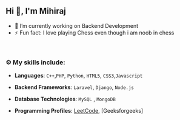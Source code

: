 ## Hi 👋, I'm Mihiraj 


- 🔭 I’m currently working on Backend Development
- ⚡ Fun fact: I love playing Chess even though i am noob in chess

<br>


### :gear: My skills include:

- **Languages**: `C++`,`PHP`, `Python`, `HTML5`, `CSS3`,`Javascript`

- **Backend Frameworks**:  `Laravel`, `Django`, `Node.js`

- **Database Technologies**: `MySQL` , `MongoDB`

- **Programming Profiles**:  [LeetCode](https://leetcode.com/mihiraj2001/), [Geeksforgeeks]




<br>
